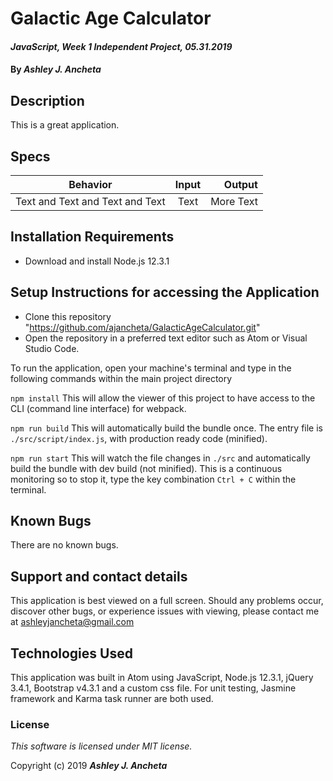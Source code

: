 # Galactic Age Calculator

#### _JavaScript, Week 1 Independent Project, *05.31.2019*_

#### By _Ashley J. Ancheta_

## Description
This is a great application.

## Specs
| Behavior | Input | Output |
| ------------- |:-------------:| -----:|
| Text and Text and Text and Text | Text | More Text |

## Installation Requirements
* Download and install Node.js 12.3.1

## Setup Instructions for accessing the Application
* Clone this repository "https://github.com/ajancheta/GalacticAgeCalculator.git"
* Open the repository in a preferred text editor such as Atom or Visual Studio Code.

To run the application, open your machine's terminal and type in the following commands within the main project directory

`npm install` This will allow the viewer of this project to have access to the CLI (command line interface) for webpack.

`npm run build`
This will automatically build the bundle once. The entry file is `./src/script/index.js`, with production ready code (minified).

`npm run start`
This will watch the file changes in `./src` and automatically build the bundle with dev build (not minified). This is a continuous monitoring so to stop it, type the key combination `Ctrl + C` within the terminal.

## Known Bugs
There are no known bugs.

## Support and contact details
This application is best viewed on a full screen. Should any problems occur, discover other bugs, or experience issues with viewing, please contact me at ashleyjancheta@gmail.com

## Technologies Used
This application was built in Atom using JavaScript, Node.js 12.3.1, jQuery 3.4.1, Bootstrap v4.3.1 and a custom css file. For unit testing, Jasmine framework and Karma task runner are both used.

### License

*This software is licensed under MIT license.*

Copyright (c) 2019 **_Ashley J. Ancheta_**
